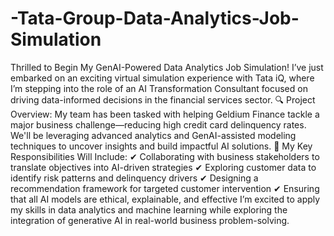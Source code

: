 # -Tata-Group-Data-Analytics-Job-Simulation
Thrilled to Begin My GenAI-Powered Data Analytics Job Simulation!
I’ve just embarked on an exciting virtual simulation experience with Tata iQ, where I’m stepping into the role of an AI Transformation Consultant focused on driving data-informed decisions in the financial services sector.
🔍 Project Overview:
 My team has been tasked with helping Geldium Finance tackle a major business challenge—reducing high credit card delinquency rates. We'll be leveraging advanced analytics and GenAI-assisted modeling techniques to uncover insights and build impactful AI solutions.
🎯 My Key Responsibilities Will Include:
 ✔ Collaborating with business stakeholders to translate objectives into AI-driven strategies
 ✔ Exploring customer data to identify risk patterns and delinquency drivers
 ✔ Designing a recommendation framework for targeted customer intervention
 ✔ Ensuring that all AI models are ethical, explainable, and effective
I’m excited to apply my skills in data analytics and machine learning while exploring the integration of generative AI in real-world business problem-solving.
